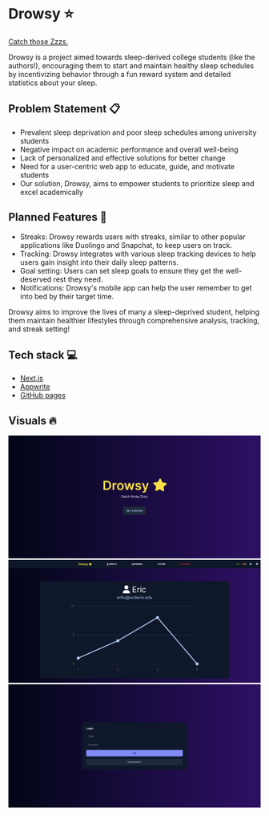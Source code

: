 # Drowsy ⭐

[Catch those Zzzs.](https://thatliuser.github.io/hackdavis.2023/)

Drowsy is a project aimed towards sleep-derived college students (like the authors!),
encouraging them to start and maintain healthy sleep schedules by incentivizing
behavior through a fun reward system and detailed statistics about your sleep.

## Problem Statement 📋
- Prevalent sleep deprivation and poor sleep schedules among university students
- Negative impact on academic performance and overall well-being
- Lack of personalized and effective solutions for better change
- Need for a user-centric web app to educate, guide, and motivate students
- Our solution, Drowsy, aims to empower students to prioritize sleep and excel academically

## Planned Features 🌙
- Streaks: Drowsy rewards users with streaks, similar to other popular applications like Duolingo and Snapchat, to keep users on track.
- Tracking: Drowsy integrates with various sleep tracking devices to help users gain insight into their daily sleep patterns.
- Goal setting: Users can set sleep goals to ensure they get the well-deserved rest they need.
- Notifications: Drowsy's mobile app can help the user remember to get into bed by their target time.

Drowsy aims to improve the lives of many a sleep-deprived student, helping them maintain healthier lifestyles through
comprehensive analysis, tracking, and streak setting!

## Tech stack 💻
- [Next.js](https://nextjs.org/)
- [Appwrite](https://appwrite.io/)
- [GitHub pages](https://pages.github.com/)

## Visuals 🔥
![Homepage](./docs/drowsy-home.png)
![Profile](./docs/drowsy-profile.png)
![Login](./docs/drowsy-login.png)
